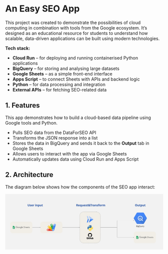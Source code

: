 # An Easy SEO App

This project was created to demonstrate the possibilities of cloud computing in combination with tools from the Google ecosystem. It’s designed as an educational resource for students to understand how scalable, data-driven applications can be built using modern technologies.

**Tech stack:**

- **Cloud Run** – for deploying and running containerised Python applications
- **BigQuery** – for storing and analysing large datasets
- **Google Sheets** – as a simple front-end interface
- **Apps Script** – to connect Sheets with APIs and backend logic
- **Python** – for data processing and integration
- **External APIs** – for fetching SEO-related data

## 1. Features

This app demonstrates how to build a cloud-based data pipeline using Google tools and Python.

- Pulls SEO data from the DataForSEO API
- Transforms the JSON response into a list
- Stores the data in BigQuery and sends it back to the **Output** tab in Google Sheets
- Allows users to interact with the app via Google Sheets
- Automatically updates data using Cloud Run and Apps Script

## 2. Architecture

The diagram below shows how the components of the SEO app interact:

![Architecture Diagram](images/seo_app_diagram.jpg)
